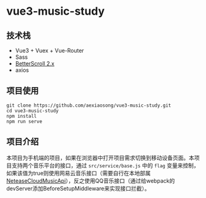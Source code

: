 # vue3-music-study

## 技术栈

- Vue3 + Vuex + Vue-Router
- Sass
- [BetterScroll 2.x](https://better-scroll.github.io/docs/en-US/)
- axios

## 项目使用
```
git clone https://github.com/aexiaosong/vue3-music-study.git
cd vue3-music-study
npm install
npm run serve
```

## 项目介绍
本项目为手机端的项目，如果在浏览器中打开项目需求切换到移动设备页面。本项目支持两个音乐平台的接口，通过 `src/service/base.js` 中的 `flag` 变量来控制，如果该值为true则使用网易云音乐接口（需要自行在本地部属[NeteaseCloudMusicApi](https://github.com/Binaryify/NeteaseCloudMusicApi)），反之使用QQ音乐接口（通过给webpack的devServer添加BeforeSetupMiddleware来实现接口拦截）。

